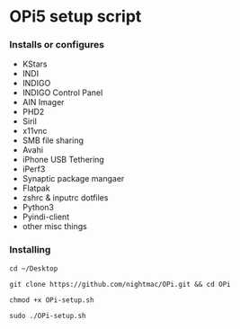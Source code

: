 # OPi5 setup script

### Installs or configures

- KStars
- INDI
- INDIGO
- INDIGO Control Panel
- AIN Imager
- PHD2
- Siril
- x11vnc
- SMB file sharing
- Avahi
- iPhone USB Tethering
- iPerf3
- Synaptic package mangaer
- Flatpak 
- zshrc & inputrc dotfiles
- Python3
- Pyindi-client
- other misc things


### Installing

`cd ~/Desktop`

`git clone https://github.com/nightmac/OPi.git && cd OPi`

`chmod +x OPi-setup.sh`

`sudo ./OPi-setup.sh`
